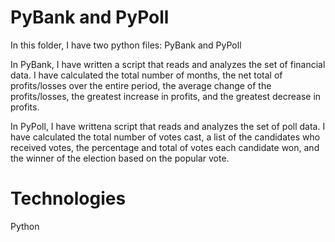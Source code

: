 # PyBank and PyPoll
In this folder, I have two python files: PyBank and PyPoll

In PyBank, I have written a script that reads and analyzes the set of financial data. I have calculated the total number of months, the net total of profits/losses over the entire period, the average change of the profits/losses, the greatest increase in profits, and the greatest decrease in profits. 

In PyPoll, I have writtena script that reads and analyzes the set of poll data. I have calculated the total number of votes cast, a list of the candidates who received votes, the percentage and total of votes each candidate won, and the winner of the election based on the popular vote. 

# Technologies
Python 

